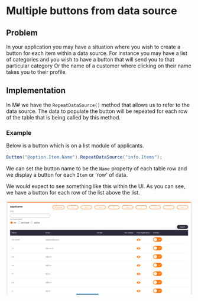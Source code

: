# Multiple buttons from data source

## Problem

In your application you may have a situation where you wish to create a button for each item within a data source.  For instance you may have a list of categories and you wish to have a button that will send you to that particular category Or the name of a customer where clicking on their name takes you to their profile.

## Implementation

In M# we have the `RepeatDataSource()` method that allows us to refer to the data source.  The data to populate the button will be repeated for each row of the table that is being called by this method.

### Example

Below is a button which is on a list module of applicants.

```csharp
Button("@option.Item.Name").RepeatDataSource("info.Items");
```

We can set the button name to be the `Name` property of each table row and we display a button for each `Item` or 'row' of data.

We would expect to see something like this within the UI.  As you can see, we have a button for each row of the list above the list.

![Multiple buttons](images/applicantsList.PNG)
